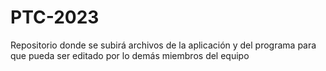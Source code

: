 # PTC-2023
Repositorio donde se subirá archivos de la aplicación y del programa para que pueda ser editado por lo demás miembros del equipo
